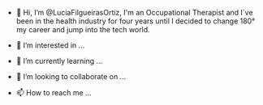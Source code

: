 - 👋 Hi, I’m @LuciaFilgueirasOrtiz, I'm an Occupational Therapist and I´ve been in the health industry for four years until I decided to change 180° my career and jump into the tech world.  

- 👀 I’m interested in ...
- 🌱 I’m currently learning ...
- 💞️ I’m looking to collaborate on ...
- 📫 How to reach me ...

<!---
LuciaFilgueirasOrtiz/LuciaFilgueirasOrtiz is a ✨ special ✨ repository because its `README.md` (this file) appears on your GitHub profile.
You can click the Preview link to take a look at your changes.
--->
